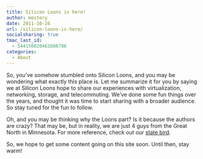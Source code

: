 ```yaml
---
title: Silicon Loons is here!
author: mestery
date: 2011-10-26
url: /silicon-loons-is-here/
socialsharing: true
tmac_last_id:
  - 544156020461686786
categories:
  - About
---
```

So, you&#8217;ve somehow stumbled onto Silicon Loons, and you may be wondering what exactly this place is. Let me summarize it for you by saying we at Silicon Loons hope to share our experiences with virtualization, networking, storage, and telecommuting. We&#8217;ve done some fun things over the years, and thought it was time to start sharing with a broader audience. So stay tuned for the fun to follow.

Oh, and you may be thinking why the Loons part? Is it because the authors are crazy? That may be, but in reality, we are just 4 guys from the Great North in Minnesota. For more reference, check out our [state bird][1].

So, we hope to get some content going on this site soon. Until then, stay warm!

 [1]: http://en.wikipedia.org/wiki/Loon "state bird"
